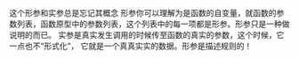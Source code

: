 这个形参和实参总是忘记其概念
形参你可以理解为是函数的自变量，就函数的参数列表，函数原型中的参数列表，这个列表中的每一项都是形参。形参只是一种做说明的而已。
实参是真实发生调用的时候传至函数的真实的参数，这个时候，它一点也不“形式化”， 它就是一个真真实实的数据。形参是描述规则的！